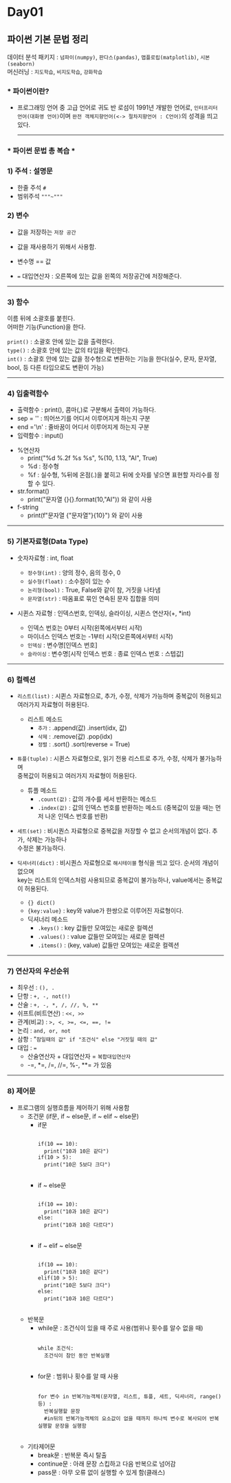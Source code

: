 # Day01  

## 파이썬 기본 문법 정리  
데이터 분석 패키지 : `넘파이(numpy)`, `판다스(pandas)`, `맵플로립(matplotlib)`, `시본(seaborn)`  
머신러닝 : `지도학습`, `비지도학습`, `강화학습`  

### * 파이썬이란?  
- 프로그래밍 언어 중 고급 언어로 귀도 반 로섬이 1991년 개발한 언어로, `인터프리터 언어(대화영 언어)`이며 `완전 객체지향언어(<-> 절차지향언어 : C언어)`의 성격을 띄고 있다.  

  ----------------------------------------------

### * 파이썬 문법 총 복습 *  
  ### 1) 주석 : 설명문  
  - 한줄 주석 `#`  
  - 범위주석 `"""~"""`  
  
  
  
  ### 2) 변수  
  * 값을 저장하는 `저장 공간`  
  * 값을 재사용하기 위해서 사용함.  

  * 변수명 == 값  
  * `=` 대입연산자 : 오른쪽에 있는 값을 왼쪽의 저장공간에 저장해준다.  
  
  ----------------------------------------------
  
  ### 3) 함수  
  이름 뒤에 소괄호를 붙힌다.  
  어떠한 기능(Function)을 한다.  

  `print()`  : 소괄호 안에 있는 값을 출력한다.  
  `type()`   : 소괄호 안에 있는 값의 타입을 확인한다.  
  `int()`    : 소괄호 안에 있는 값을 정수형으로 변환하는 기능을 한다(실수, 문자, 문자열, bool, 
  등 다른 타입으로도 변환이 가능)  
  
  ----------------------------------------------
  
  ### 4) 입출력함수  
  * 출력함수 : print(), 콤마(,)로 구분해서 출력이 가능하다.  
  * sep =  '' : 띄어쓰기를 어디서 이루어지게 하는지 구분  
  * end ='\n' : 줄바꿈이 어디서 이루어지게 하는지 구분  
  * 입력함수 : input()  
  - %연산자  
    - print("%d %.2f %s %s", %(10, 1.13, "AI", True)  
    - %d : 정수형  
    - %f : 실수형, %뒤에 온점(.)을 붙히고 뒤에 숫자를 넣으면 표현할 자리수를 정할 수 있다.  
  - str.format()  
    - print("문자열 {}{}.format(10,"AI")) 와 같이 사용  
  - f-string  
    - print(f"문자열 {"문자열"}{10}") 와 같이 사용  
  
  ----------------------------------------------
  
  ### 5) 기본자료형(Data Type)  
  - 숫자자료형 : int, float  
    - `정수형(int)` : 양의 정수, 음의 정수, 0  
    - `실수형(float)` : 소수점이 있는 수  
    - `논리형(bool)` : True, False와 같이 참, 거짓을 나타냄  
    - `문자열(str)` : 따옴표로 묶인 연속된 문자 집합을 의미  


  - 시퀸스 자료형 : 인덱스번호, 인덱싱, 슬라이싱, 시퀸스 연산자(+, *int)  
    - 인덱스 번호는 0부터 시작(왼쪽에서부터 시작)  
    - 마이너스 인덱스 번호는 -1부터 시작(오른쪽에서부터 시작)  
    - `인덱싱` : 변수명[인덱스 번호]  
    - `슬라이싱` : 변수명[시작 인덱스 번호 : 종료 인덱스 번호 : 스텝값]  
  
  ----------------------------------------------
  
  ### 6) 컬렉션  
  * `리스트(list)` : 시퀸스 자료형으로, 추가, 수정, 삭제가 가능하며 중복값이 허용되고 
  여러가지 자료형이 허용된다.   
    * 리스트 메소드  
      * `추가` : .append(값)  .insert(idx, 값)  
      * `삭제` : .remove(값)  .pop(idx)  
      * `정렬` : .sort()      .sort(reverse = True)  
        
  * `튜플(tuple)` : 시퀸스 자료형으로, 읽기 전용 리스트로 추가, 수정, 삭제가 불가능하며  
  중복값이 허용되고 여러가지 자료형이 허용된다.  
    * 튜플 메소드  
      * `.count(값)` : 값의 개수를 세서 반환하는 메소드  
      * `.index(값)` : 값의 인덱스 번호를 반환하는 메소드 (중복값이 있을 때는 먼저 나온 인덱스 번호를 반환)  

  * `세트(set)` : 비시퀀스 자료형으로 중복값을 저장할 수 없고 순서의개념이 없다. 추가, 삭제는 가능하나  
  수정은 불가능하다.  

  * `딕셔너리(dict)` : 비시퀀스 자료형으로 `해시테이블` 형식을 띄고 있다. 순서의 개념이 없으며  
  key는 리스트의 인덱스처럼 사용되므로 중복값이 불가능하나, value에서는 중복값이 허용된다.  
    * `{} dict()`  
    * `{key:value}` : key와 value가 한쌍으로 이루어진 자료형이다.  
    * 딕셔너리 메소드  
      * `.keys()` : key 값들만 모여있는 새로운 컬렉션
      * `.values()` : value 값들만 모여있는 새로운 컬렉션  
      * `.items()` : (key, value) 값들만 모여있는 새로운 컬렉션  

  ----------------------------------------------

  ### 7) 연산자의 우선순위  
  * 최우선 : `(), .`  
  * 단항 : `+, -, not(!)`  
  * 산술 : `+, -, *, /, //, %, **`  
  * 쉬프트(비트연산) : `<<, >>`  
  * 관계(비교) : `>, <, >=, <=, ==, !=`  
  * 논리 : `and, or, not`
  * 삼항 : "`참일때의 값" if "조건식" else "거짓일 때의 값"`  
  * 대입 : `=`  
    * 산술연산자 + 대입연산자 = `복합대입연산자`  
    * -=, *=, /=, //=, %-, **= 가 있음  

  ----------------------------------------------

  ### 8) 제어문  
  * 프로그램의 실행흐름을 제어하기 위해 사용함  
    * 조건문 (if문, if ~ else문, if ~ elif ~ else문)  
      * if문  
        <pre>
        <code>
        if(10 == 10):  
          print("10과 10은 같다")  
        if(10 > 5):  
          print("10은 5보다 크다")  
        </code>
        </pre>
      * if ~ else문
        <pre>
        <code>
        if(10 == 10):  
          print("10과 10은 같다")  
        else:  
          print("10과 10은 다르다")  
        </code>
        </pre>
      * if ~ elif ~ else문  
        <pre>
        <code>
        if(10 == 10):  
          print("10과 10은 같다")  
        elif(10 > 5):  
          print("10은 5보다 크다")  
        else:  
          print("10과 10은 다르다")  
        </code>
        </pre> 
    * 반복문  
      * while문 : 조건식이 있을 때 주로 사용(범위나 횟수를 알수 없을 때)  
        <pre>
        <code>
        while 조건식:
          조건식이 참인 동안 반복실행
        </code>
        </pre>
      * for문 : 범위나 횟수를 알 때 사용  
        <pre>
        <code>
        for 변수 in 반복가능객체(문자열, 리스트, 튜플, 세트, 딕셔너리, range() 등) :
          반복실행할 문장
          #in뒤의 반복가능객체의 요소값이 없을 때까지 하나씩 변수로 복사되어 반복 실행할 문장을 실행함
        </code>
        </pre> 
    * 기타제어문  
      * break문 : 반복문 즉시 탈출  
      * continue문 : 아래 문장 스킵하고 다음 반복으로 넘어감  
      * pass문 : 아무 오류 없이 실행할 수 있게 함(클래스)  

      














